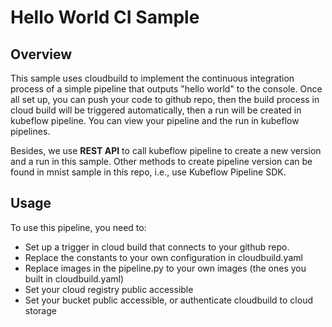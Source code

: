 # Hello World CI Sample

## Overview

This sample uses cloudbuild to implement the continuous integration process of a simple pipeline that outputs "hello world" to the console. Once all set up, you can push your code to github repo, then the build process in cloud build will be triggered automatically, then a run will be created in kubeflow pipeline. You can view your pipeline and the run in kubeflow pipelines. 

Besides, we use **REST API** to call kubeflow pipeline to create a new version and a run in this sample. Other methods to create pipeline version can be found in mnist sample in this repo, i.e., use Kubeflow Pipeline SDK.

## Usage

To use this pipeline, you need to:

* Set up a trigger in cloud build that connects to your github repo.
* Replace the constants to your own configuration in cloudbuild.yaml
* Replace images in the pipeline.py to your own images (the ones you built in cloudbuild.yaml)
* Set your cloud registry public accessible
* Set your bucket public accessible, or authenticate cloudbuild to cloud storage